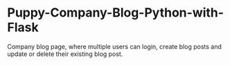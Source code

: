 # Puppy-Company-Blog-Python-with-Flask
Company blog page, where multiple users can login, create blog posts and update or delete their existing blog post.
